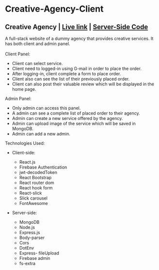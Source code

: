 # Creative-Agency-Client

## Creative Agency | [Live link](https://creative-agency-42bae.web.app/) | [Server-Side Code](https://github.com/rafsan18/creative-agency-server)

A full-stack website of a dummy agency that provides creative services. It has both client and admin panel.
\
\
Client Panel:

-   Client can select service.
-   Client need to logged-in using G-mail in order to place the order.
-   After logging-in, client complete a form to place order.
-   Client also can see the list of their previously placed order.
-   Client can also post their valuable review which will be displayed in the home page.

Admin Panel:

-   Only admin can access this panel.
-   A admin can see a complete list of placed order to their agency.
-   Admin can create a new service offered by the agency.
-   Admin can upload image of the service which will be saved in MongoDB.
-   Admin can add a new admin.

Technologies Used:

-   Client-side:
    -   React.js
    -   Firebase Authentication
    -   jwt-decodedToken
    -   React Bootstrap
    -   React router dom
    -   React hook form
    -   React-slick
    -   Slick carousel
    -   FontAwesome
-   Server-side:

    -   MongoDB
    -   Node.js
    -   Express.js
    -   Body-parser
    -   Cors
    -   DotEnv
    -   Express- fileUpload
    -   Firebase admin
    -   fs-extra
